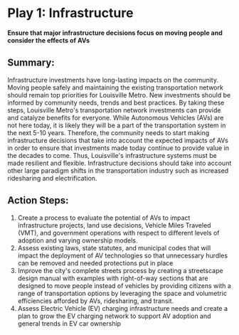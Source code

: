# Play 1: Infrastructure

**Ensure that major infrastructure decisions focus on moving people and consider the effects of AVs**

## Summary:

Infrastructure investments have long-lasting impacts on the community. Moving people safely and maintaining the existing transportation network should remain top priorities for Louisville Metro. New investments should be informed by community needs, trends and best practices. By taking these steps, Louisville Metro's transportation network investments can provide and catalyze benefits for everyone. While Autonomous Vehicles \(AVs\) are not here today, it is likely they will be a part of the transportation system in the next 5-10 years. Therefore, the community needs to start making infrastructure decisions that take into account the expected impacts of AVs in order to ensure that investments made today continue to provide value in the decades to come. Thus, Louisville's infrastructure systems must be made resilient and flexible. Infrastructure decisions should take into account other large paradigm shifts in the transportation industry such as increased ridesharing and electrification.

## Action Steps:

1. Create a process to evaluate the potential of AVs to impact infrastructure projects, land use decisions, Vehicle Miles Traveled \(VMT\), and government operations with respect to different levels of adoption and varying ownership models.
2. Assess existing laws, state statutes, and municipal codes that will impact the deployment of AV technologies so that unnecessary hurdles can be removed and needed protections put in place
3. Improve the city's complete streets process by creating a streetscape design manual with examples with right-of-way sections that are designed to move people instead of vehicles by providing citizens with a range of transportation options by leveraging the space and volumetric efficiencies afforded by AVs, ridesharing, and transit.
4. Assess Electric Vehicle \(EV\) charging infrastructure needs and create a plan to grow the EV charging network to support AV adoption and general trends in EV car ownership

